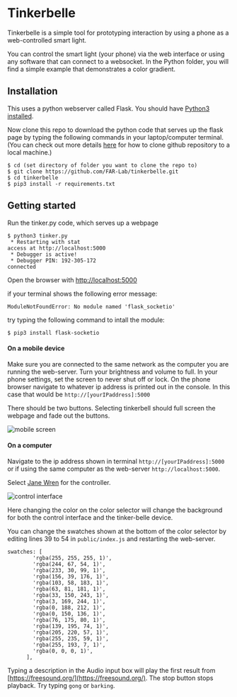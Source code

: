 # Tinkerbelle

Tinkerbelle is a simple tool for prototyping interaction by using a phone as a web-controlled smart light. 

You can control the smart light (your phone) via the web interface or using any software that can connect to a websocket. In the Python folder, you will find a simple example that demonstrates a color gradient.

## Installation

This uses a python webserver called Flask. 
You should have [Python3 installed](https://realpython.com/installing-python/).

<!--To install flask in a virtual environment:
```
$ sudo pip3 install virtualenv
$ virtualenv tinkerbelle
$ cd tinkerbelle
$ source bin/activate
```-->

Now clone this repo to download the python code that serves up the flask page by typing the following commands in your laptop/computer terminal.
(You can check out more details [here](https://docs.github.com/en/github/creating-cloning-and-archiving-repositories/cloning-a-repository-from-github/cloning-a-repository) for how to clone github repository to a local machine.)

```
$ cd (set directory of folder you want to clone the repo to)
$ git clone https://github.com/FAR-Lab/tinkerbelle.git
$ cd tinkerbelle
$ pip3 install -r requirements.txt
```

## Getting started
Run the tinker.py code, which serves up a webpage

```
$ python3 tinker.py
 * Restarting with stat
access at http://localhost:5000
 * Debugger is active!
 * Debugger PIN: 192-305-172
connected
```

Open the browser with [http://localhost:5000](http://localhost:5000)

if your terminal shows the following error message:
```
ModuleNotFoundError: No module named 'flask_socketio' 
```
try typing the following command to intall the module:
```
$ pip3 install flask-socketio 
```

#### On a mobile device
Make sure you are connected to the same network as the computer you are running the web-server. Turn your brightness and volume to full. In your phone settings, set the screen to never shut off or lock. On the phone browser navigate to whatever ip address is printed out in the console. In this case that would be `http://[yourIPaddress]:5000`

There should be two buttons. Selecting tinkerbell should full screen the webpage and fade out the buttons.

![mobile screen](/imgs/phone1.png)

#### On a computer
Navigate to the ip address shown in terminal `http://[yourIPaddress]:5000` or if using the same computer as the web-server `http://localhost:5000`.

Select [Jane Wren](https://en.wikipedia.org/wiki/Tinker_Bell#On_stage) for the controller. 

![control interface](/imgs/controller.png)

Here changing the color on the color selector will change the background for both the control interface and the tinker-belle device.

You can change the swatches shown at the bottom of the color selector by editing lines 39 to 54 in `public/index.js` and restarting the web-server.

```
swatches: [
        'rgba(255, 255, 255, 1)',
        'rgba(244, 67, 54, 1)',
        'rgba(233, 30, 99, 1)',
        'rgba(156, 39, 176, 1)',
        'rgba(103, 58, 183, 1)',
        'rgba(63, 81, 181, 1)',
        'rgba(33, 150, 243, 1)',
        'rgba(3, 169, 244, 1)',
        'rgba(0, 188, 212, 1)',
        'rgba(0, 150, 136, 1)',
        'rgba(76, 175, 80, 1)',
        'rgba(139, 195, 74, 1)',
        'rgba(205, 220, 57, 1)',
        'rgba(255, 235, 59, 1)',
        'rgba(255, 193, 7, 1)',
        'rgba(0, 0, 0, 1)',
      ],
```

Typing a description in the Audio input box will play the first result from [https://freesound.org/](https://freesound.org/). The stop button stops playback. Try typing `gong` or `barking`.
